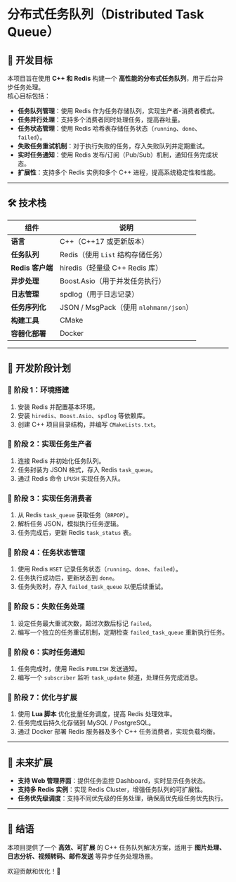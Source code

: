 # 分布式任务队列（Distributed Task Queue）

## 📌 开发目标
本项目旨在使用 **C++ 和 Redis** 构建一个 **高性能的分布式任务队列**，用于后台异步任务处理。  
核心目标包括：
- **任务队列管理**：使用 Redis 作为任务存储队列，实现生产者-消费者模式。
- **任务并行处理**：支持多个消费者同时处理任务，提高吞吐量。
- **任务状态管理**：使用 Redis 哈希表存储任务状态（`running`、`done`、`failed`）。
- **失败任务重试机制**：对于执行失败的任务，存入失败队列并定期重试。
- **实时任务通知**：使用 Redis 发布/订阅（Pub/Sub）机制，通知任务完成状态。
- **扩展性**：支持多个 Redis 实例和多个 C++ 进程，提高系统稳定性和性能。

---

## 🛠 技术栈
| 组件          | 说明 |
|--------------|------|
| **语言**     | C++（C++17 或更新版本） |
| **任务队列** | Redis（使用 `List` 结构存储任务） |
| **Redis 客户端** | hiredis（轻量级 C++ Redis 库） |
| **异步处理** | Boost.Asio（用于并发任务执行） |
| **日志管理** | spdlog（用于日志记录） |
| **任务序列化** | JSON / MsgPack（使用 `nlohmann/json`） |
| **构建工具** | CMake |
| **容器化部署** | Docker |

---

## 📌 开发阶段计划

### 🔹 **阶段 1：环境搭建**
1. 安装 Redis 并配置基本环境。
2. 安装 `hiredis`、`Boost.Asio`、`spdlog` 等依赖库。
3. 创建 C++ 项目目录结构，并编写 `CMakeLists.txt`。

### 🔹 **阶段 2：实现任务生产者**
1. 连接 Redis 并初始化任务队列。
2. 任务封装为 JSON 格式，存入 Redis `task_queue`。
3. 通过 Redis 命令 `LPUSH` 实现任务入队。

### 🔹 **阶段 3：实现任务消费者**
1. 从 Redis `task_queue` 获取任务（`BRPOP`）。
2. 解析任务 JSON，模拟执行任务逻辑。
3. 任务完成后，更新 Redis `task_status` 表。

### 🔹 **阶段 4：任务状态管理**
1. 使用 Redis `HSET` 记录任务状态（`running`、`done`、`failed`）。
2. 任务执行成功后，更新状态到 `done`。
3. 任务失败时，存入 `failed_task_queue` 以便后续重试。

### 🔹 **阶段 5：失败任务处理**
1. 设定任务最大重试次数，超过次数后标记 `failed`。
2. 编写一个独立的任务重试机制，定期检查 `failed_task_queue` 重新执行任务。

### 🔹 **阶段 6：实时任务通知**
1. 任务完成时，使用 Redis `PUBLISH` 发送通知。
2. 编写一个 `subscriber` 监听 `task_update` 频道，处理任务完成消息。

### 🔹 **阶段 7：优化与扩展**
1. 使用 **Lua 脚本** 优化批量任务调度，提高 Redis 处理效率。
2. 任务完成后持久化存储到 MySQL / PostgreSQL。
3. 通过 Docker 部署 Redis 服务器及多个 C++ 任务消费者，实现负载均衡。

---

## 📌 未来扩展
- **支持 Web 管理界面**：提供任务监控 Dashboard，实时显示任务状态。
- **支持多 Redis 实例**：实现 Redis Cluster，增强任务队列的可扩展性。
- **任务优先级调度**：支持不同优先级的任务处理，确保高优先级任务优先执行。

---

## 📌 结语
本项目提供了一个 **高效、可扩展** 的 C++ 任务队列解决方案，适用于 **图片处理、日志分析、视频转码、邮件发送** 等异步任务处理场景。  

欢迎贡献和优化！🚀
